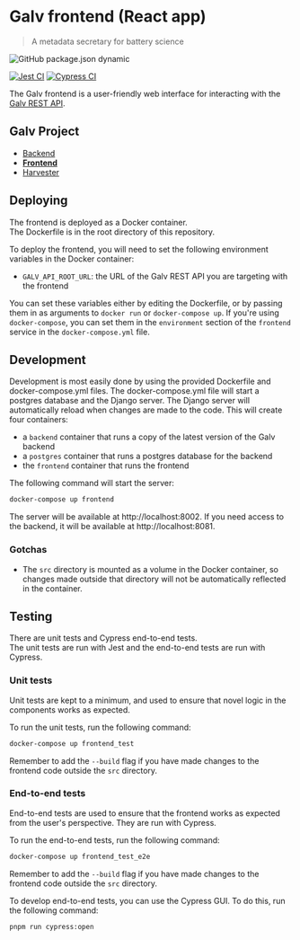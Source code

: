 # Galv frontend (React app)
> A metadata secretary for battery science

![GitHub package.json dynamic](https://img.shields.io/github/package-json/version/galv-team/galv-frontend)

[![Jest CI](https://github.com/galv-team/galv-frontend/actions/workflows/test.yml/badge.svg)](https://github.com/galv-team/galv-frontend/actions/workflows/test.yml)
[![Cypress CI](https://github.com/galv-team/galv-frontend/actions/workflows/test_e2e.yml/badge.svg)](https://github.com/galv-team/galv-frontend/actions/workflows/test_e2e.yml)

The Galv frontend is a user-friendly web interface for interacting with the [Galv REST API](https://github.com/galv-team/galv-backend).

## Galv Project
- [Backend](https://github.com/galv-team/galv-backend)
- [**Frontend**](https://github.com/galv-team/galv-frontend)
- [Harvester](https://github.com/galv-team/galv-harvester)

## Deploying

The frontend is deployed as a Docker container.  
The Dockerfile is in the root directory of this repository.  

To deploy the frontend, you will need to set the following environment variables in the Docker container:
- `GALV_API_ROOT_URL`: the URL of the Galv REST API you are targeting with the frontend

You can set these variables either by editing the Dockerfile, or by passing them in as arguments to `docker run` or `docker-compose up`.
If you're using `docker-compose`, you can set them in the `environment` section of the `frontend` service in the `docker-compose.yml` file.

## Development

Development is most easily done by using the provided Dockerfile and docker-compose.yml files.  The docker-compose.yml file will start a postgres database and the Django server.  The Django server will automatically reload when changes are made to the code.
This will create four containers:
- a `backend` container that runs a copy of the latest version of the Galv backend
- a `postgres` container that runs a postgres database for the backend
- the `frontend` container that runs the frontend

The following command will start the server:

```bash
docker-compose up frontend
```

The server will be available at http://localhost:8002. 
If you need access to the backend, it will be available at http://localhost:8081.

### Gotchas

- The `src` directory is mounted as a volume in the Docker container, so changes made outside that directory will not be automatically reflected in the container.

## Testing

There are unit tests and Cypress end-to-end tests.  
The unit tests are run with Jest and the end-to-end tests are run with Cypress.

### Unit tests

Unit tests are kept to a minimum, and used to ensure that novel logic in the components works as expected.

To run the unit tests, run the following command:

```bash
docker-compose up frontend_test
```

Remember to add the `--build` flag if you have made changes to the frontend code outside the `src` directory.

### End-to-end tests

End-to-end tests are used to ensure that the frontend works as expected from the user's perspective.  They are run with Cypress.

To run the end-to-end tests, run the following command:

```bash
docker-compose up frontend_test_e2e
```

Remember to add the `--build` flag if you have made changes to the frontend code outside the `src` directory.

To develop end-to-end tests, you can use the Cypress GUI.  To do this, run the following command:

```bash
pnpm run cypress:open
```
